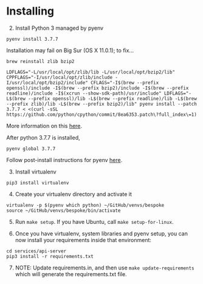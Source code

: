 # Installing

2. Install Python 3 managed by pyenv

```
pyenv install 3.7.7
```

Installation may fail on Big Sur (OS X 11.0.1); to fix...

```
brew reinstall zlib bzip2

LDFLAGS="-L/usr/local/opt/zlib/lib -L/usr/local/opt/bzip2/lib" CPPFLAGS="-I/usr/local/opt/zlib/include -I/usr/local/opt/bzip2/include" CFLAGS="-I$(brew --prefix openssl)/include -I$(brew --prefix bzip2)/include -I$(brew --prefix readline)/include -I$(xcrun --show-sdk-path)/usr/include" LDFLAGS="-L$(brew --prefix openssl)/lib -L$(brew --prefix readline)/lib -L$(brew --prefix zlib)/lib -L$(brew --prefix bzip2)/lib" pyenv install --patch 3.7.7 < <(curl -sSL https://github.com/python/cpython/commit/8ea6353.patch\?full_index\=1)
```

More information on this [here](https://github.com/pyenv/pyenv/issues/1740).

After python 3.7.7 is installed,

```
pyenv global 3.7.7
```

Follow post-install instructions for pyenv [here](https://github.com/pyenv/pyenv#homebrew-on-macos).

3. Install virtualenv

```
pip3 install virtualenv
```

4. Create your virtualenv directory and activate it

```
virtualenv -p $(pyenv which python) ~/GitHub/venvs/bespoke
source ~/GitHub/venvs/bespoke/bin/activate
```

5. Run `make setup`. If you have Ubuntu, call `make setup-for-linux`.

6. Once you have virtualenv, system libraries and pyenv setup, you can now install your requirements inside that environment:

```
cd services/api-server
pip3 install -r requirements.txt
```

7. NOTE: Update requirements.in, and then use `make update-requirements` which will generate the requirements.txt file.
